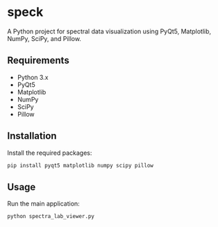 # speck

A Python project for spectral data visualization using PyQt5, Matplotlib, NumPy, SciPy, and Pillow.

## Requirements
- Python 3.x
- PyQt5
- Matplotlib
- NumPy
- SciPy
- Pillow

## Installation
Install the required packages:

```bash
pip install pyqt5 matplotlib numpy scipy pillow
```

## Usage
Run the main application:

```bash
python spectra_lab_viewer.py
```
